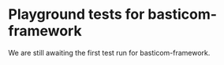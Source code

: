 # Playground tests for basticom-framework
We are still awaiting the first test run for basticom-framework.
